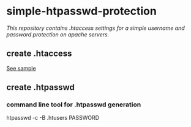 # simple-htpasswd-protection
_This repository contains .htaccess settings for a simple username and password protection on apache servers._

## create .htaccess
[See sample](https://github.com/Luc4G3r/simple-htpasswd-protection/blob/main/.htaccess)

## create .htpasswd
### command line tool for .htpasswd generation
htpasswd -c -B .htusers PASSWORD
